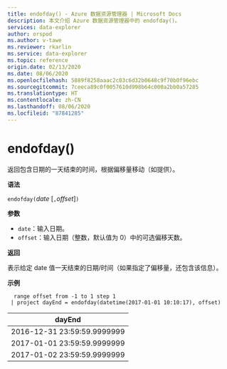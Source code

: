 ```yaml
---
title: endofday() - Azure 数据资源管理器 | Microsoft Docs
description: 本文介绍 Azure 数据资源管理器中的 endofday()。
services: data-explorer
author: orspod
ms.author: v-tawe
ms.reviewer: rkarlin
ms.service: data-explorer
ms.topic: reference
origin.date: 02/13/2020
ms.date: 08/06/2020
ms.openlocfilehash: 5889f8258aaac2c03c6d32b0648c9f70b0f96ebc
ms.sourcegitcommit: 7ceeca89c0f0057610d998b64c000a2bb0a57285
ms.translationtype: HT
ms.contentlocale: zh-CN
ms.lasthandoff: 08/06/2020
ms.locfileid: "87841285"
---
```

# <a name="endofday"></a>endofday()

返回包含日期的一天结束的时间，根据偏移量移动（如提供）。

**语法**

`endofday(`*date* [`,`*offset*]`)`

**参数**

* `date`：输入日期。
* `offset`：输入日期（整数，默认值为 0）中的可选偏移天数。

**返回**

表示给定 date 值一天结束的日期/时间（如果指定了偏移量，还包含该信息）。

**示例**

```kusto
  range offset from -1 to 1 step 1
 | project dayEnd = endofday(datetime(2017-01-01 10:10:17), offset) 
```

|dayEnd|
|---|
|2016-12-31 23:59:59.9999999|
|2017-01-01 23:59:59.9999999|
|2017-01-02 23:59:59.9999999|